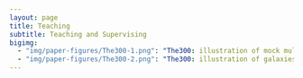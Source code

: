 ```yaml
---
layout: page
title: Teaching
subtitle: Teaching and Supervising
bigimg:
  - "img/paper-figures/The300-1.png": "The300: illustration of mock multi-wavelength of the same hydro-simulated cluster"
  - "img/paper-figures/The300-2.png": "The300: illustration of galaxies from Semi-Analytical models of the same cluster"
---
```

